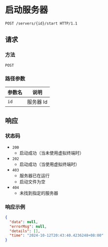 # 启动服务器

```http
POST /servers/{id}/start HTTP/1.1
```

## 请求

### 方法

`POST`

### 路径参数

| 参数名 | 说明      |
| ------ | --------- |
| `id`   | 服务器 Id |

## 响应

### 状态码

- `200`
  - 启动成功（当未使用虚拟终端时）
- `202`
  - 启动成功（当使用虚拟终端时）
- `403`
  - 服务器已在运行
  - 启动文件为空
- `404`
  - 未找到指定的服务器

### 响应示例

```json
{
  "data": null,
  "errorMsg": null,
  "details": [],
  "time": "2024-10-12T20:43:40.4236248+08:00"
}
